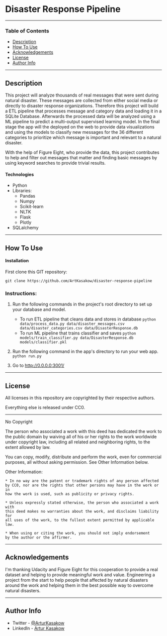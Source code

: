 # Disaster Response Pipeline

---

### Table of Contents

- [Description](#description)
- [How To Use](#how-to-use)
- [Acknowledgements](#acknowledgements)
- [License](#license)
- [Author Info](#author-info)

---

## Description

This project will analyze thousands of real messages that were sent during natural disaster. These messages are collected from either social media or directly to disaster
response organizations. Therefore this project will build a ETL pipeline that processes message and category data and loading it in a SQLite Database. Afterwards the processed data will be analyzed using a ML pipeline to predict a multi-output supervised learning model. In the final stage the app will the deployed on the web to provide data visualizations and using the models to classify new messages for the 36 different categories to prioritize which message is important and relevant to a natural disaster.

With the help of Figure Eight, who provide the data, this project contributes to help and filter out messages that matter and finding basic messages by using keyword searches to provide trivial results.

#### Technologies

- Python
- Libraries:
    - Pandas
    - Numpy
    - Scikit-learn
    - NLTK
    - Flask
    - Plotly
- SQLalchemy

---

## How To Use

#### Installation

First clone this GIT repository:

`git clone https://github.com/ArtKasakow/disaster-response-pipeline`

### Instructions:
1. Run the following commands in the project's root directory to set up your database and model.

    - To run ETL pipeline that cleans data and stores in database
        `python data/process_data.py data/disaster_messages.csv data/disaster_categories.csv data/DisasterResponse.db`
    - To run ML pipeline that trains classifier and saves
        `python models/train_classifier.py data/DisasterResponse.db models/classifier.pkl`

2. Run the following command in the app's directory to run your web app.
    `python run.py`

3. Go to http://0.0.0.0:3001/

---

## License

All licenses in this repository are copyrighted by their respective authors.

Everything else is released under CC0.

------------------------------------------------------------------------------

No Copyright

The person who associated a work with this deed has dedicated the work to the
public domain by waiving all of his or her rights to the work worldwide under
copyright law, including all related and neighboring rights,
to the extent allowed by law.

You can copy, modify, distribute and perform the work, even for commercial
purposes, all without asking permission. See Other Information below.

Other Information:

    * In no way are the patent or trademark rights of any person affected
    by CC0, nor are the rights that other persons may have in the work or in
    how the work is used, such as publicity or privacy rights.

    * Unless expressly stated otherwise, the person who associated a work with
    this deed makes no warranties about the work, and disclaims liability for
    all uses of the work, to the fullest extent permitted by applicable law.

    * When using or citing the work, you should not imply endorsement
    by the author or the affirmer.


---

## Acknowledgements

I'm thanking Udacity and Figure Eight for this cooperation to provide a real dataset and helping to provide meaningful work and value.
Engineering a project from the start to help people that affected by natural disasters around the work and helping them in the best possible way to overcome natural disasters.

---

## Author Info

- Twitter - [@ArturKasakow](https://twitter.com/arturkasakow)
- LinkedIn - [Artur Kasakow](https://linkedin.com/in/arturkasakow/)
